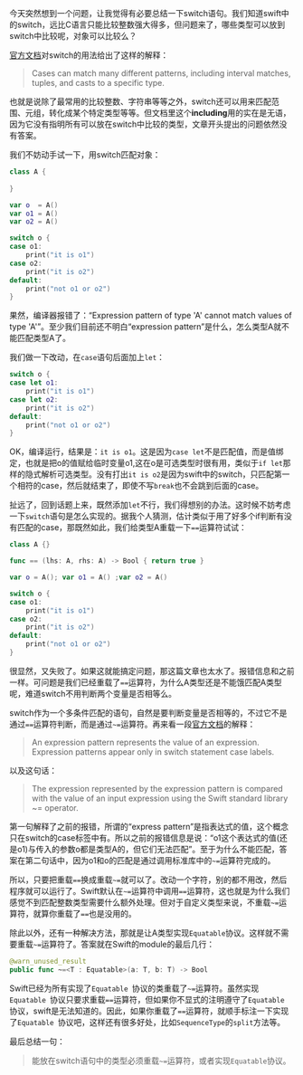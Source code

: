 今天突然想到一个问题，让我觉得有必要总结一下switch语句。我们知道swift中的switch，远比C语言只能比较整数强大得多，但问题来了，哪些类型可以放到switch中比较呢，对象可以比较么？

[官方文档](https://developer.apple.com/library/ios/documentation/Swift/Conceptual/Swift_Programming_Language/ControlFlow.html#//apple_ref/doc/uid/TP40014097-CH9-ID120)对switch的用法给出了这样的解释：

> Cases can match many different patterns, including interval matches, tuples, and casts to a specific type.

也就是说除了最常用的比较整数、字符串等等之外，switch还可以用来匹配范围、元组，转化成某个特定类型等等。但文档里这个**including**用的实在是无语，因为它没有指明所有可以放在switch中比较的类型，文章开头提出的问题依然没有答案。

我们不妨动手试一下，用switch匹配对象：

```swift
class A {
    
}

var o  = A()
var o1 = A()
var o2 = A()

switch o {
case o1:
    print("it is o1")
case o2:
    print("it is o2")
default:
    print("not o1 or o2")
}
```

果然，编译器报错了：“Expression pattern of type 'A' cannot match values of type 'A'”。至少我们目前还不明白“expression pattern”是什么，怎么类型A就不能匹配类型A了。

我们做一下改动，在`case`语句后面加上`let`：

```swift
switch o {
case let o1:
    print("it is o1")
case let o2:
    print("it is o2")
default:
    print("not o1 or o2")
}
```

OK，编译运行，结果是：`it is o1`。这是因为`case let`不是匹配值，而是值绑定，也就是把o的值赋给临时变量o1,这在o是可选类型时很有用，类似于`if let`那样的隐式解析可选类型。没有打出`it is o2`是因为swift中的switch，只匹配第一个相符的case，然后就结束了，即使不写`break`也不会跳到后面的case。

扯远了，回到话题上来，既然添加`let`不行，我们得想别的办法。这时候不妨考虑一下`switch`语句是怎么实现的。据我个人猜测，估计类似于用了好多个if判断有没有匹配的case，那既然如此，我们给类型A重载一下`==`运算符试试：

```swift
class A {}

func == (lhs: A, rhs: A) -> Bool { return true }

var o = A(); var o1 = A() ;var o2 = A()

switch o {
case o1:
    print("it is o1")
case o2:
    print("it is o2")
default:
    print("not o1 or o2")
}
```

很显然，又失败了。如果这就能搞定问题，那这篇文章也太水了。报错信息和之前一样。可问题是我们已经重载了`==`运算符，为什么A类型还是不能饿匹配A类型呢，难道switch不用判断两个变量是否相等么。

switch作为一个多条件匹配的语句，自然是要判断变量是否相等的，不过它不是通过`==`运算符判断，而是通过`~=`运算符。再来看一段[官方文档](https://developer.apple.com/library/ios/documentation/Swift/Conceptual/Swift_Programming_Language/Patterns.html#//apple_ref/doc/uid/TP40014097-CH36-ID419)的解释：

> An expression pattern represents the value of an expression. Expression patterns appear only in switch statement case labels.

以及这句话：

> The expression represented by the expression pattern is compared with the value of an input expression using the Swift standard library ~= operator. 

第一句解释了之前的报错，所谓的“express pattern”是指表达式的值，这个概念只在switch的case标签中有。所以之前的报错信息是说：“o1这个表达式的值(还是o1)与传入的参数o都是类型A的，但它们无法匹配”。至于为什么不能匹配，答案在第二句话中，因为o1和o的匹配是通过调用标准库中的`~=`运算符完成的。

所以，只要把重载`==`换成重载`~=`就可以了。改动一个字符，别的都不用改，然后程序就可以运行了。Swift默认在`~=`运算符中调用`==`运算符，这也就是为什么我们感觉不到匹配整数类型需要什么额外处理。但对于自定义类型来说，不重载`~=`运算符，就算你重载了`==`也是没用的。

除此以外，还有一种解决方法，那就是让A类型实现`Equatable`协议。这样就不需要重载`~=`运算符了。答案就在Swift的module的最后几行：

```swift
@warn_unused_result
public func ~=<T : Equatable>(a: T, b: T) -> Bool
```

Swift已经为所有实现了`Equatable `协议的类重载了`~=`运算符。虽然实现`Equatable `协议只要求重载`==`运算符，但如果你不显式的注明遵守了`Equatable `协议，swift是无法知道的。因此，如果你重载了`==`运算符，就顺手标注一下实现了`Equatable `协议吧，这样还有很多好处，比如`SequenceType`的`split`方法等。

最后总结一句：
> 能放在switch语句中的类型必须重载`~=`运算符，或者实现`Equatable`协议。